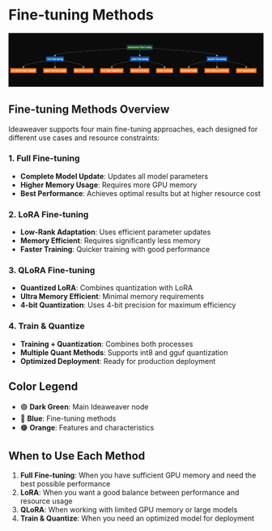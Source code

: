 # Fine-tuning Methods

![Fine-tuning Methods Diagram](fine-tuning.png)

## Fine-tuning Methods Overview

Ideaweaver supports four main fine-tuning approaches, each designed for different use cases and resource constraints:

### 1. Full Fine-tuning
- **Complete Model Update**: Updates all model parameters
- **Higher Memory Usage**: Requires more GPU memory
- **Best Performance**: Achieves optimal results but at higher resource cost

### 2. LoRA Fine-tuning
- **Low-Rank Adaptation**: Uses efficient parameter updates
- **Memory Efficient**: Requires significantly less memory
- **Faster Training**: Quicker training with good performance

### 3. QLoRA Fine-tuning
- **Quantized LoRA**: Combines quantization with LoRA
- **Ultra Memory Efficient**: Minimal memory requirements
- **4-bit Quantization**: Uses 4-bit precision for maximum efficiency

### 4. Train & Quantize
- **Training + Quantization**: Combines both processes
- **Multiple Quant Methods**: Supports int8 and gguf quantization
- **Optimized Deployment**: Ready for production deployment

## Color Legend
- 🟢 **Dark Green**: Main Ideaweaver node
- 🔵 **Blue**: Fine-tuning methods
- 🟠 **Orange**: Features and characteristics

## When to Use Each Method

1. **Full Fine-tuning**: When you have sufficient GPU memory and need the best possible performance
2. **LoRA**: When you want a good balance between performance and resource usage
3. **QLoRA**: When working with limited GPU memory or large models
4. **Train & Quantize**: When you need an optimized model for deployment 